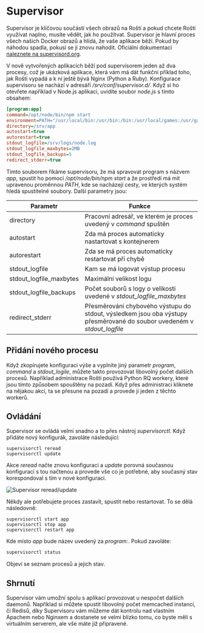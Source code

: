 # Supervisor

Supervisor je klíčovou součástí všech obrazů na Roští a pokud chcete Roští využívat naplno, musíte vědět, jak ho použítvat. Supervisor je hlavní proces všech našich Docker obrazů a hlídá, že vaše aplikace běží. Pokud by náhodou spadla, pokusí se ji znovu nahodit. Oficiální dokumentaci [naleznete na supervisord.org](http://supervisord.org/).

V nově vytvořených aplikacích běží pod supervisorem jeden až dva procesy, což je ukázková aplikace, která vám má dát funkční příklad toho, jak Roští vypadá a k ní ještě bývá Nginx (Python a Ruby). Konfigurace supervisoru se nachází v adresáři */srv/conf/supervisor.d/*. Když si ho otevřete například v Node.js aplikaci, uvidíte soubor *node.js* s tímto obsahem:

```ini
[program:app]
command=/opt/node/bin/npm start
environment=PATH="/usr/local/bin:/usr/bin:/bin:/usr/local/games:/usr/games:/opt/node/bin"
directory=/srv/app
autostart=true
autorestart=true
stdout_logfile=/srv/logs/node.log
stdout_logfile_maxbytes=2MB
stdout_logfile_backups=5
redirect_stderr=true
```

Tímto souborem říkáme supervisoru, že má spravovat program s názvem *app*, spustit ho pomocí */opt/node/bin/npm start* a že prostředí má mít upravenou proměnnou *PATH*, kde se nacházejí cesty, ve kterých systém hledá spustitelné soubory. Další parametry jsou:

|Parametr|Funkce|
|-|-|
|directory|Pracovní adresář, ve kterém je proces uvedený v *command* spuštěn|
|autostart|Zda má proces automaticky nastartovat s kontejnerem|
|autorestart|Zda se má proces automaticky restartovat při chybě|
|stdout_logfile|Kam se má logovat výstup procesu|
|stdout_logfile_maxbytes|Maximální velikost logu|
|stdout_logfile_backups|Počet souborů s logy o velikosti uvedené v *stdout_logfile_maxbytes*|
|redirect_stderr|Přesměrování chybového výstupu do stdout, výsledkem jsou oba výstupy přesměrované do soubor uvedeném v *stdout_logfile*|

## Přidání nového procesu

Když zkopírujete konfiguraci výše a vyplníte jiný parametr *program*, *command* a *stdout_logile*, můžete takto provozovat libovolný počet dalších procesů. Například administrace Roští používá Python RQ workery, které jsou tímto způsobem spouštěny na pozadí. Když přes administraci kliknete na nějakou akci, ta se přesune na pozadí a provede ji jeden z těchto workerů.

## Ovládání

Supervisor se ovládá velmi snadno a to přes nástroj *supervisorctl*. Když přidáte nový konfigurák, zavoláte následující:

```basb
supervisorctl reread
supervisorctl update
```

Akce *reread* načte znovu konfiguraci a *update* porovná současnou konfiguraci s tou načtenou a provede vše co je potřebné, aby současný stav korespondoval s tím v nové konfiguraci.

![Supervisor reread/update](../../imgs/supervisor_reread_update.png)

Někdy ale potřebujete proces zastavit, spustit nebo restartovat. To se dělá následovně:

```basb
supervisorctl start app
supervisorctl stop app
supervisorctl restart app
```

Kde místo *app* bude název uvedený za *program:*. Pokud zavoláte:

```bash
supervisorctl status
```

Objeví se seznam procesů a jejich stav.

## Shrnutí

Supervisor vám umožní spolu s aplikací provozovat u nespočet dalších daemonů. Například si můžete spustit libovolný počet memcached instancí, či Redisů, díky Supervisoru vám můžeme dát kontrolu nad vlastním Apachem nebo Nginxem a dostanete se velmi blízko tomu, co byste měli s virtuálním serverem, ale vše máte již připravené.
